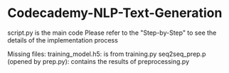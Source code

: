 # Codecademy-NLP-Text-Generation

script.py is the main code
Please refer to the "Step-by-Step" to see the details of the implementation process

Missing files:
training_model.h5: is from training.py
seq2seq_prep.p (opened by prep.py): contains the results of preprocessing.py

